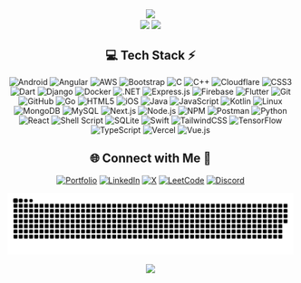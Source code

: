 <!-- Stats -->
<div align="center">
  <img src="https://vikashstats.vercel.app/api?username=vikashftw&theme=aura&hide_border=true&include_all_commits=true&count_private=true&v=1732710937" width="55%" /> <br />
  <img src="https://github-readme-streak-stats.herokuapp.com/?user=vikashftw&theme=aura&hide_border=true&v=1732710937" width="50%" />
  <img src="https://vikashstats.vercel.app/api/top-langs/?username=vikashftw&theme=aura&hide_border=true&include_all_commits=true&count_private=true&layout=compact&hide=makefile&v=1732710937" width="36%" /> <br />
</div>


<!-- Tech Stack -->
<div align="center">
  
## 💻 Tech Stack ⚡
![Android](https://img.shields.io/badge/android-%233DDC84.svg?style=for-the-badge&logo=android&logoColor=white) ![Angular](https://img.shields.io/badge/angular-%23DD0031.svg?style=for-the-badge&logo=angular&logoColor=white) ![AWS](https://img.shields.io/badge/aws-%23FF9900.svg?style=for-the-badge&logo=amazonaws&logoColor=white) ![Bootstrap](https://img.shields.io/badge/bootstrap-%23563D7C.svg?style=for-the-badge&logo=bootstrap&logoColor=white) ![C](https://img.shields.io/badge/c-%2300599C.svg?style=for-the-badge&logo=c&logoColor=white) ![C++](https://img.shields.io/badge/c++-%2300599C.svg?style=for-the-badge&logo=c%2B%2B&logoColor=white) ![Cloudflare](https://img.shields.io/badge/cloudflare-%23F38020.svg?style=for-the-badge&logo=cloudflare&logoColor=white) ![CSS3](https://img.shields.io/badge/css3-%231572B6.svg?style=for-the-badge&logo=css3&logoColor=white) ![Dart](https://img.shields.io/badge/dart-%230175C2.svg?style=for-the-badge&logo=dart&logoColor=white) ![Django](https://img.shields.io/badge/django-%23092E20.svg?style=for-the-badge&logo=django&logoColor=white) ![Docker](https://img.shields.io/badge/docker-%232496ED.svg?style=for-the-badge&logo=docker&logoColor=white) ![.NET](https://img.shields.io/badge/.NET-512BD4?style=for-the-badge&logo=dotnet&logoColor=white) ![Express.js](https://img.shields.io/badge/express.js-%23404d59.svg?style=for-the-badge&logo=express&logoColor=%2361DAFB) ![Firebase](https://img.shields.io/badge/firebase-%23039BE5.svg?style=for-the-badge&logo=firebase&logoColor=white) ![Flutter](https://img.shields.io/badge/flutter-%2302569B.svg?style=for-the-badge&logo=flutter&logoColor=white) ![Git](https://img.shields.io/badge/git-%23F05033.svg?style=for-the-badge&logo=git&logoColor=white) ![GitHub](https://img.shields.io/badge/github-%23121011.svg?style=for-the-badge&logo=github&logoColor=white) ![Go](https://img.shields.io/badge/go-%2300ADD8.svg?style=for-the-badge&logo=go&logoColor=white) ![HTML5](https://img.shields.io/badge/html5-%23E34F26.svg?style=for-the-badge&logo=html5&logoColor=white) ![iOS](https://img.shields.io/badge/iOS-%23000000.svg?style=for-the-badge&logo=ios&logoColor=white) ![Java](https://img.shields.io/badge/java-%23ED8B00.svg?style=for-the-badge&logo=openjdk&logoColor=white) ![JavaScript](https://img.shields.io/badge/javascript-%23323330.svg?style=for-the-badge&logo=javascript&logoColor=%23F7DF1E) ![Kotlin](https://img.shields.io/badge/kotlin-%230095D5.svg?style=for-the-badge&logo=kotlin&logoColor=white) ![Linux](https://img.shields.io/badge/linux-%23FCC624.svg?style=for-the-badge&logo=linux&logoColor=black) ![MongoDB](https://img.shields.io/badge/MongoDB-%234ea94b.svg?style=for-the-badge&logo=mongodb&logoColor=white) ![MySQL](https://img.shields.io/badge/mysql-4479A1.svg?style=for-the-badge&logo=mysql&logoColor=white) ![Next.js](https://img.shields.io/badge/next.js-%23000000.svg?style=for-the-badge&logo=nextdotjs&logoColor=white) ![Node.js](https://img.shields.io/badge/node.js-6DA55F?style=for-the-badge&logo=node.js&logoColor=white) ![NPM](https://img.shields.io/badge/NPM-%23CB3837.svg?style=for-the-badge&logo=npm&logoColor=white) ![Postman](https://img.shields.io/badge/Postman-FF6C37?style=for-the-badge&logo=postman&logoColor=white) ![Python](https://img.shields.io/badge/python-3670A0?style=for-the-badge&logo=python&logoColor=ffdd54) ![React](https://img.shields.io/badge/react-%2320232a.svg?style=for-the-badge&logo=react&logoColor=%2361DAFB) ![Shell Script](https://img.shields.io/badge/shell_script-%23121011.svg?style=for-the-badge&logo=gnu-bash&logoColor=white) ![SQLite](https://img.shields.io/badge/sqlite-%2307405e.svg?style=for-the-badge&logo=sqlite&logoColor=white) ![Swift](https://img.shields.io/badge/swift-%23FA7343.svg?style=for-the-badge&logo=swift&logoColor=white) ![TailwindCSS](https://img.shields.io/badge/tailwindcss-%2338B2AC.svg?style=for-the-badge&logo=tailwind-css&logoColor=white) ![TensorFlow](https://img.shields.io/badge/tensorflow-%23FF6F00.svg?style=for-the-badge&logo=tensorflow&logoColor=white) ![TypeScript](https://img.shields.io/badge/typescript-%233178C6.svg?style=for-the-badge&logo=typescript&logoColor=white) ![Vercel](https://img.shields.io/badge/vercel-%23000000.svg?style=for-the-badge&logo=vercel&logoColor=white) ![Vue.js](https://img.shields.io/badge/vuejs-%2335495e.svg?style=for-the-badge&logo=vue-dot-js&logoColor=%234FC08D)

</div>


<!-- Socials -->
<div align="center">
  
## 🌐 Connect with Me 🍬
[![Portfolio](https://img.shields.io/badge/Portfolio-%236A0DAD.svg?logo=google-chrome&logoColor=white)](https://vikashpw.vercel.app/) [![LinkedIn](https://img.shields.io/badge/LinkedIn-%230077B5.svg?logo=linkedin&logoColor=white)](https://www.linkedin.com/in/vikashftw) [![X](https://img.shields.io/badge/X-black.svg?logo=X&logoColor=white)](https://x.com/VikashMall18194) [![LeetCode](https://img.shields.io/badge/LeetCode-%23FFA116.svg?logo=leetcode&logoColor=black)](https://leetcode.com/u/vikashftw/) [![Discord](https://img.shields.io/badge/Discord-%237289DA.svg?logo=discord&logoColor=white)](https://discord.com/users/518780531647709215)

</div>



<!-- Snake -->
<div align="center">
    
  ![snake gif](https://github.com/vikashftw/vikashftw/blob/output/github-snake-dark.svg)
</div>



<!-- Counter -->
<div align="center">
  
  [![](https://visitcount.itsvg.in/api?id=vikashftw&icon=10&color=6)](https://visitcount.itsvg.in)
</div>
